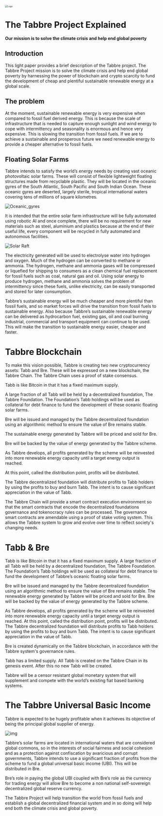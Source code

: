 <img src="logo.webp" alt="Logo" style="zoom:50%;" />





# The Tabbre Project Explained

**Our mission is to solve the climate crisis and help end global poverty**





## Introduction

This light paper provides a brief description of  the Tabbre project. The Tabbre Project mission is to solve the climate crisis and help end global poverty by harnessing the power of blockchain and crypto scarcity to fund the development of cheap and plentiful sustainable renewable energy at a global scale. 

## The problem
At the moment, sustainable renewable energy is very expensive when compared to fossil fuel derived energy. This is because the scale of infrastructure that is needed to capture enough sunlight and wind energy to cope with intermittency and seasonality is enormous and hence very expensive. This is slowing the transition from fossil fuels. If we are to achieve a sustainable and prosperous future we need renewable energy to provide a cheaper alternative to fossil fuels.

## Floating Solar Farms
Tabbre intends to satisfy the world’s energy needs by creating vast oceanic photovoltaic solar farms. These will consist of flexible lightweight floating structures made from recyclable plastic. They will be located in the oceanic gyres of the South Atlantic, South Pacific and South Indian Ocean. These oceanic gyres are deserted, largely sterile, tropical international waters covering tens of millions of square kilometres. 

![Oceanic_gyres](Oceanic_gyres.webp)

It is intended that the entire solar farm infrastructure will be fully automated using robotic AI and once complete, there will be no requirement for new materials such as steel, aluminium and plastics because at the end of their useful life, every component will be recycled in fully automated and autonomous facilities.

![Solar Raft](solarRaftSchematic.webp)

The electricity generated will be used to electrolyse water into hydrogen and oxygen. Much of the hydrogen can be converted to methane or ammonia. The hydrogen, methane and ammonia gases will be compressed or liquefied for shipping to consumers as a clean chemical fuel replacement for fossil fuels such as coal, natural gas and oil. Using solar energy to produce hydrogen, methane and ammonia solves the problem of intermittency since these fuels, unlike electricity, can be easily transported and stored for later consumption.

Tabbre’s sustainable energy will be much cheaper and more plentiful than fossil fuels, and so market forces will drive the transition from fossil fuels to sustainable energy. Also because Tabbre’s sustainable renewable energy can be delivered as hydrocarbon fuel, existing gas, oil and coal burning industrial, commercial and transport equipment can continue to be used. This will make the transition to sustainable energy easier, cheaper and faster.

# **Tabbre Blockchain**

To make this vision possible, Tabbre is creating two new cryptocurrency assets: Tabb and Bre. These will be expressed on a new blockchain, the Tabbre Chain.  The Tabbre Chain uses a proof of stake consensus.

Tabb is like Bitcoin in that it has a fixed maximum supply. 

A large fraction of all Tabb will be held by a decentralized foundation, The Tabbre Foundation. The Foundation’s Tabb holdings will be used as collateral for debt finance to fund the development of these oceanic floating solar farms.

Bre will be issued and managed by the Tabbre decentralized foundation using an algorithmic method to ensure the value of Bre remains stable. 

The sustainable energy generated by Tabbre will be priced and sold for Bre.

Bre will be backed by the value of energy generated by the Tabbre scheme.

As Tabbre develops, all profits generated by the scheme will be reinvested into more renewable energy capacity until a target energy output is reached. 

At this point, called the distribution point, profits will be distributed. 

The Tabbre decentralized foundation will distribute profits to Tabb holders by using the profits to buy and burn Tabb. The intent is to cause significant appreciation in the value of Tabb.

The Tabbre Chain will provide a smart contract execution environment so that the smart contracts that encode the decentralized foundations governance and tokenocracy rules can be processed. The governance smart contracts are amendable using a proof of stake voting system. This allows the Tabbre system to grow and evolve over time to reflect society's changing needs.

# **Tabb & Bre**

Tabb is like Bitcoin in that it has a fixed maximum supply. A large fraction of all Tabb will be held by a decentralized foundation, The Tabbre Foundation. The Foundation’s Tabb holdings will be used as collateral for debt finance to fund the development of Tabbre’s oceanic floating solar farms.

Bre will be issued and managed by the Tabbre decentralized foundation using an algorithmic method to ensure the value of Bre remains stable. The renewable energy generated by Tabbre will be priced and sold for Bre. Bre will be backed by the value of energy generated by the Tabbre scheme.

As Tabbre develops, all profits generated by the scheme will be reinvested into more renewable energy capacity until a target energy output is reached. At this point, called the distribution point, profits will be distributed. The Tabbre decentralized foundation will distribute profits to Tabb holders by using the profits to buy and burn Tabb. The intent is to cause significant appreciation in the value of Tabb.

Bre is created dynamically on the Tabbre blockchain, in accordance with the Tabbre system's governance rules.

Tabb has a limited supply. All Tabb is created on the Tabbre Chain in its genesis event. After this no new Tabb will be created. 

Tabbre will be a censor resistant global monetary system that will supplement and compete with the world’s existing fiat based banking systems.

# **The Tabbre Universal Basic Income**

Tabbre is expected to be hugely profitable when it achieves its objective of being the principal global supplier of energy.

![img](TabbreScheme20240816.webp)

Tabbre’s solar farms are located in international waters that are considered global commons, so in the interests of social fairness and social cohesion and as a protection against confiscation by avaricious and corrupt governments, Tabbre intends to use a significant fraction of profits from the scheme to fund a global universal basic income (UBI). This will be distributed in Bre.

Bre’s role in paying the global UBI coupled with Bre’s role as the currency for trading energy will allow Bre to become a non national self-sovereign decentralized global reserve currency.

The Tabbre Project will help transition the world from fossil fuels and establish a global decentralized financial system and in so doing will help end both the climate crisis and global poverty.
